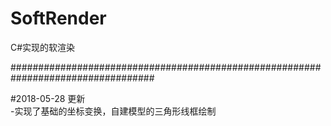 # SoftRender    
C#实现的软渲染    

##################################################################################    

#2018-05-28 更新   
-实现了基础的坐标变换，自建模型的三角形线框绘制    